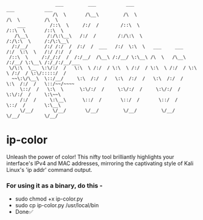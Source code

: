 
```
                  ___         ___           ___                         ___           ___     
                 /\  \       /\__\         /\  \                       /\  \         /\  \    
    ___         /::\  \     /:/  /        /::\  \                     /::\  \       /::\  \   
   /\__\       /:/\:\__\   /:/  /        /:/\:\  \                   /:/\:\  \     /:/\:\__\  
  /:/__/      /:/ /:/  /  /:/  /  ___   /:/  \:\  \   ___     ___   /:/  \:\  \   /:/ /:/  /  
 /::\  \     /:/_/:/  /  /:/__/  /\__\ /:/__/ \:\__\ /\  \   /\__\ /:/__/ \:\__\ /:/_/:/__/___
 \/\:\  \__  \:\/:/  /   \:\  \ /:/  / \:\  \ /:/  / \:\  \ /:/  / \:\  \ /:/  / \:\/:::::/  /
  ~~\:\/\__\  \::/__/     \:\  /:/  /   \:\  /:/  /   \:\  /:/  /   \:\  /:/  /   \::/~~/~~~~ 
     \::/  /   \:\  \      \:\/:/  /     \:\/:/  /     \:\/:/  /     \:\/:/  /     \:\~~\     
     /:/  /     \:\__\      \::/  /       \::/  /       \::/  /       \::/  /       \:\__\    
     \/__/       \/__/       \/__/         \/__/         \/__/         \/__/         \/__/    
```

# ip-color
Unleash the power of color! This nifty tool brilliantly highlights your interface's IPv4 and MAC addresses, mirroring the captivating style of Kali Linux's 'ip addr' command output.

### For using it as a binary, do this -

- sudo chmod +x ip-color.py
- sudo cp ip-color.py /usr/local/bin
- Done✅

